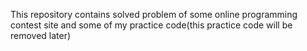 This repository contains solved problem of some online programming contest site and some of my practice code(this practice code will be removed later)
